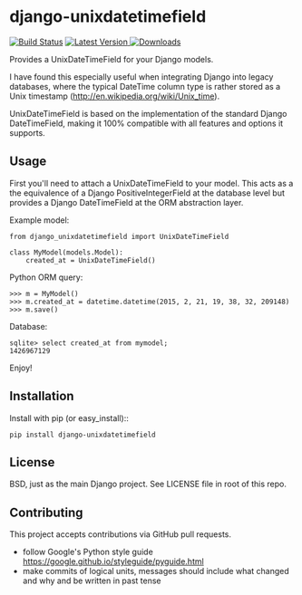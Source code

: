 django-unixdatetimefield
========================

[![Build Status](https://travis-ci.org/Niklas9/django-unixdatetimefield.svg?branch=master)](https://travis-ci.org/Niklas9/django-unixdatetimefield)
[![Latest Version](https://img.shields.io/pypi/v/django-unixdatetimefield.svg?style=flat) ](https://pypi.python.org/pypi/django-unixdatetimefield/)
[![Downloads](https://pepy.tech/badge/django-unixdatetimefield/week)](https://pepy.tech/project/django-unixdatetimefield)

Provides a UnixDateTimeField for your Django models.

I have found this especially useful when integrating Django into legacy
databases, where the typical DateTime column type is rather stored as a Unix
timestamp (http://en.wikipedia.org/wiki/Unix_time).

UnixDateTimeField is based on the implementation of the standard Django
DateTimeField, making it 100% compatible with all features and options it
supports.

Usage
-----

First you'll need to attach a UnixDateTimeField to your model. This acts as a
the equivalence of a Django PositiveIntegerField at the database level but
provides a Django DateTimeField at the ORM abstraction layer.

Example model:

	from django_unixdatetimefield import UnixDateTimeField

	class MyModel(models.Model):
		created_at = UnixDateTimeField()

Python ORM query:

    >>> m = MyModel()
    >>> m.created_at = datetime.datetime(2015, 2, 21, 19, 38, 32, 209148)
    >>> m.save()

Database:

    sqlite> select created_at from mymodel;
    1426967129

Enjoy!

Installation
------------

Install with pip (or easy_install)::

	pip install django-unixdatetimefield

License
-------

BSD, just as the main Django project. See LICENSE file in root of this repo.

Contributing
------------

This project accepts contributions via GitHub pull requests.

* follow Google's Python style guide
  https://google.github.io/styleguide/pyguide.html
* make commits of logical units, messages should include what changed and why
  and be written in past tense
